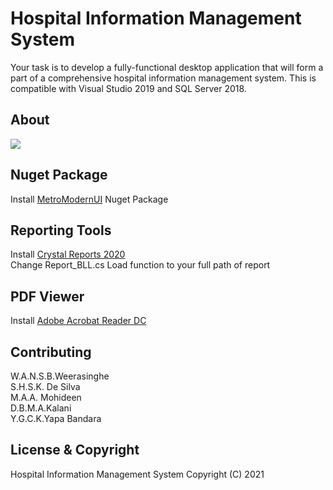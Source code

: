 # Hospital Information Management System
Your task is to develop a fully-functional desktop application that will form a part of a comprehensive hospital information management system.
This is compatible with Visual Studio 2019 and SQL Server 2018.

<h2>About</h2>
<img src="https://user-images.githubusercontent.com/74907049/136707197-3af26c9b-1807-41db-9c13-3357746ec77c.png">

<h2>Nuget Package</h2>
Install <a href="https://www.nuget.org/packages/MetroModernUI/">MetroModernUI</a> Nuget Package

<h2>Reporting Tools</h2>
Install <a href="https://www.crystalreports.com/">Crystal Reports 2020</a><br />
Change Report_BLL.cs Load function to your full path of report 

<h2>PDF Viewer</h2>
Install <a href="https://get.adobe.com/reader/">Adobe Acrobat Reader DC</a>

<h2>Contributing</h2>
W.A.N.S.B.Weerasinghe<br />
S.H.S.K. De Silva<br />
M.A.A. Mohideen<br />
D.B.M.A.Kalani<br />
Y.G.C.K.Yapa Bandara

<h2>License & Copyright </h2>
Hospital Information Management System
Copyright (C) 2021
